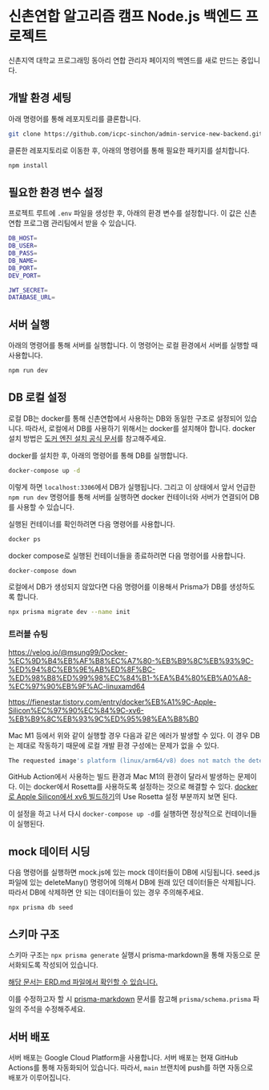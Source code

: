 # 신촌연합 알고리즘 캠프 Node.js 백엔드 프로젝트

신촌지역 대학교 프로그래밍 동아리 연합 관리자 페이지의 백엔드를 새로 만드는 중입니다.

## 개발 환경 세팅

아래 명령어를 통해 레포지토리를 클론합니다.

```bash
git clone https://github.com/icpc-sinchon/admin-service-new-backend.git
```

클론한 레포지토리로 이동한 후, 아래의 명령어를 통해 필요한 패키지를 설치합니다.

```bash
npm install
```

## 필요한 환경 변수 설정

프로젝트 루트에 `.env` 파일을 생성한 후, 아래의 환경 변수를 설정합니다. 이 값은 신촌연합 프로그램 관리팀에서 받을 수 있습니다.

```bash
DB_HOST=
DB_USER=
DB_PASS=
DB_NAME=
DB_PORT=
DEV_PORT=

JWT_SECRET=
DATABASE_URL=
```

## 서버 실행

아래의 명령어를 통해 서버를 실행합니다. 이 명령어는 로컬 환경에서 서버를 실행할 때 사용합니다.

```bash
npm run dev
```

## DB 로컬 설정

로컬 DB는 docker를 통해 신촌연합에서 사용하는 DB와 동일한 구조로 설정되어 있습니다. 따라서, 로컬에서 DB를 사용하기 위해서는 docker를 설치해야 합니다. docker 설치 방법은 [도커 엔진 설치 공식 문서](https://docs.docker.com/engine/install/)를 참고해주세요.

docker를 설치한 후, 아래의 명령어를 통해 DB를 실행합니다.

```bash
docker-compose up -d
```

이렇게 하면 `localhost:3306`에서 DB가 실행됩니다. 그리고 이 상태에서 앞서 언급한 `npm run dev` 명령어를 통해 서버를 실행하면 docker 컨테이너와 서버가 연결되어 DB를 사용할 수 있습니다.

실행된 컨테이너를 확인하려면 다음 명령어를 사용합니다.

```bash
docker ps
```

docker compose로 실행된 컨테이너들을 종료하려면 다음 명령어를 사용합니다.

```bash
docker-compose down
```

로컬에서 DB가 생성되지 않았다면 다음 명령어를 이용해서 Prisma가 DB를 생성하도록 합니다.

```bash
npx prisma migrate dev --name init
```

### 트러블 슈팅

https://velog.io/@msung99/Docker-%EC%9D%B4%EB%AF%B8%EC%A7%80-%EB%B9%8C%EB%93%9C-%ED%94%8C%EB%9E%AB%ED%8F%BC-%ED%98%B8%ED%99%98%EC%84%B1-%EA%B4%80%EB%A0%A8-%EC%97%90%EB%9F%AC-linuxamd64

https://fienestar.tistory.com/entry/docker%EB%A1%9C-Apple-Silicon%EC%97%90%EC%84%9C-xv6-%EB%B9%8C%EB%93%9C%ED%95%98%EA%B8%B0

Mac M1 등에서 위와 같이 실행할 경우 다음과 같은 에러가 발생할 수 있다. 이 경우 DB는 제대로 작동하기 때문에 로컬 개발 환경 구성에는 문제가 없을 수 있다.

```bash
The requested image's platform (linux/arm64/v8) does not match the detected host platform (linux/amd64) and no specific platform was requested
```

GitHub Action에서 사용하는 빌드 환경과 Mac M1의 환경이 달라서 발생하는 문제이다. 이는 docker에서 Rosetta를 사용하도록 설정하는 것으로 해결할 수 있다. [docker로 Apple Silicon에서 xv6 빌드하기](https://fienestar.tistory.com/entry/docker%EB%A1%9C-Apple-Silicon%EC%97%90%EC%84%9C-xv6-%EB%B9%8C%EB%93%9C%ED%95%98%EA%B8%B0)의 Use Rosetta 설정 부분까지 보면 된다.

이 설정을 하고 나서 다시 `docker-compose up -d`를 실행하면 정상적으로 컨테이너들이 실행된다.

## mock 데이터 시딩

다음 명령어를 실행하면 mock.js에 있는 mock 데이터들이 DB에 시딩됩니다. seed.js 파일에 있는 deleteMany() 명령어에 의해서 DB에 원래 있던 데이터들은 삭제됩니다. 따라서 DB에 삭제하면 안 되는 데이터들이 있는 경우 주의해주세요.
```
npx prisma db seed
```

## 스키마 구조

스키마 구조는 `npx prisma generate` 실행시 prisma-markdown을 통해 자동으로 문서화되도록 작성되어 있습니다.

[해당 문서는 ERD.md 파일에서 확인할 수 있습니다.](./prisma/ERD.md)

이를 수정하고자 할 시 [prisma-markdown](https://github.com/samchon/prisma-markdown) 문서를 참고해 `prisma/schema.prisma` 파일의 주석을 수정해주세요.

## 서버 배포

서버 배포는 Google Cloud Platform을 사용합니다. 서버 배포는 현재 GitHub Actions를 통해 자동화되어 있습니다. 따라서, `main` 브랜치에 push를 하면 자동으로 배포가 이루어집니다.